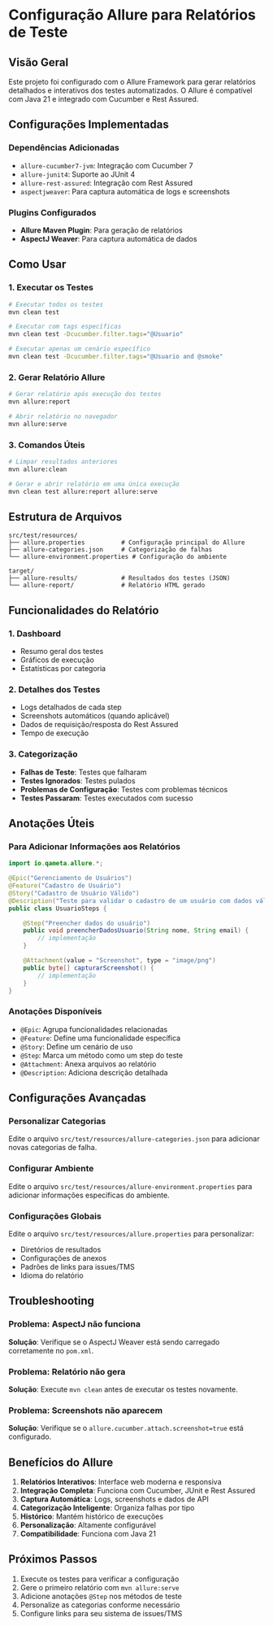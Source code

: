 # Configuração Allure para Relatórios de Teste

## Visão Geral

Este projeto foi configurado com o Allure Framework para gerar relatórios detalhados e interativos dos testes automatizados. O Allure é compatível com Java 21 e integrado com Cucumber e Rest Assured.

## Configurações Implementadas

### Dependências Adicionadas
- `allure-cucumber7-jvm`: Integração com Cucumber 7
- `allure-junit4`: Suporte ao JUnit 4
- `allure-rest-assured`: Integração com Rest Assured
- `aspectjweaver`: Para captura automática de logs e screenshots

### Plugins Configurados
- **Allure Maven Plugin**: Para geração de relatórios
- **AspectJ Weaver**: Para captura automática de dados

## Como Usar

### 1. Executar os Testes
```bash
# Executar todos os testes
mvn clean test

# Executar com tags específicas
mvn clean test -Dcucumber.filter.tags="@Usuario"

# Executar apenas um cenário específico
mvn clean test -Dcucumber.filter.tags="@Usuario and @smoke"
```

### 2. Gerar Relatório Allure
```bash
# Gerar relatório após execução dos testes
mvn allure:report

# Abrir relatório no navegador
mvn allure:serve
```

### 3. Comandos Úteis
```bash
# Limpar resultados anteriores
mvn allure:clean

# Gerar e abrir relatório em uma única execução
mvn clean test allure:report allure:serve
```

## Estrutura de Arquivos

```
src/test/resources/
├── allure.properties          # Configuração principal do Allure
├── allure-categories.json     # Categorização de falhas
└── allure-environment.properties # Configuração do ambiente

target/
├── allure-results/            # Resultados dos testes (JSON)
└── allure-report/             # Relatório HTML gerado
```

## Funcionalidades do Relatório

### 1. Dashboard
- Resumo geral dos testes
- Gráficos de execução
- Estatísticas por categoria

### 2. Detalhes dos Testes
- Logs detalhados de cada step
- Screenshots automáticos (quando aplicável)
- Dados de requisição/resposta do Rest Assured
- Tempo de execução

### 3. Categorização
- **Falhas de Teste**: Testes que falharam
- **Testes Ignorados**: Testes pulados
- **Problemas de Configuração**: Testes com problemas técnicos
- **Testes Passaram**: Testes executados com sucesso

## Anotações Úteis

### Para Adicionar Informações aos Relatórios

```java
import io.qameta.allure.*;

@Epic("Gerenciamento de Usuários")
@Feature("Cadastro de Usuário")
@Story("Cadastro de Usuário Válido")
@Description("Teste para validar o cadastro de um usuário com dados válidos")
public class UsuarioSteps {

    @Step("Preencher dados do usuário")
    public void preencherDadosUsuario(String nome, String email) {
        // implementação
    }

    @Attachment(value = "Screenshot", type = "image/png")
    public byte[] capturarScreenshot() {
        // implementação
    }
}
```

### Anotações Disponíveis
- `@Epic`: Agrupa funcionalidades relacionadas
- `@Feature`: Define uma funcionalidade específica
- `@Story`: Define um cenário de uso
- `@Step`: Marca um método como um step do teste
- `@Attachment`: Anexa arquivos ao relatório
- `@Description`: Adiciona descrição detalhada

## Configurações Avançadas

### Personalizar Categorias
Edite o arquivo `src/test/resources/allure-categories.json` para adicionar novas categorias de falha.

### Configurar Ambiente
Edite o arquivo `src/test/resources/allure-environment.properties` para adicionar informações específicas do ambiente.

### Configurações Globais
Edite o arquivo `src/test/resources/allure.properties` para personalizar:
- Diretórios de resultados
- Configurações de anexos
- Padrões de links para issues/TMS
- Idioma do relatório

## Troubleshooting

### Problema: AspectJ não funciona
**Solução**: Verifique se o AspectJ Weaver está sendo carregado corretamente no `pom.xml`.

### Problema: Relatório não gera
**Solução**: Execute `mvn clean` antes de executar os testes novamente.

### Problema: Screenshots não aparecem
**Solução**: Verifique se o `allure.cucumber.attach.screenshot=true` está configurado.

## Benefícios do Allure

1. **Relatórios Interativos**: Interface web moderna e responsiva
2. **Integração Completa**: Funciona com Cucumber, JUnit e Rest Assured
3. **Captura Automática**: Logs, screenshots e dados de API
4. **Categorização Inteligente**: Organiza falhas por tipo
5. **Histórico**: Mantém histórico de execuções
6. **Personalização**: Altamente configurável
7. **Compatibilidade**: Funciona com Java 21

## Próximos Passos

1. Execute os testes para verificar a configuração
2. Gere o primeiro relatório com `mvn allure:serve`
3. Adicione anotações `@Step` nos métodos de teste
4. Personalize as categorias conforme necessário
5. Configure links para seu sistema de issues/TMS 